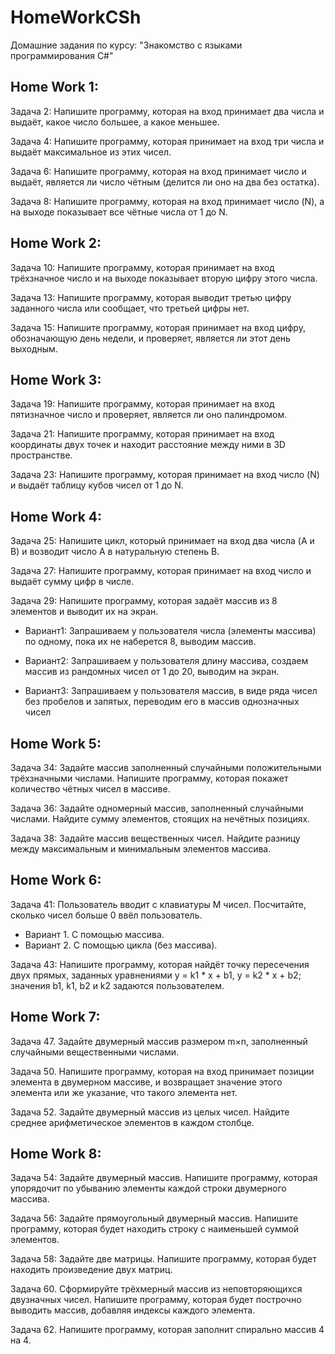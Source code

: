 ﻿# HomeWorkCSh
Домашние задания по курсу: "Знакомство с языками программирования С#"

## Home Work 1:
Задача 2: Напишите программу, которая на вход принимает два числа и выдаёт, какое число большее, а какое меньшее.

Задача 4: Напишите программу, которая принимает на вход три числа и выдаёт максимальное из этих чисел.

Задача 6: Напишите программу, которая на вход принимает число и выдаёт, является ли число чётным (делится ли оно на два без остатка).

Задача 8: Напишите программу, которая на вход принимает число (N), а на выходе показывает все чётные числа от 1 до N.

## Home Work 2:
Задача 10: Напишите программу, которая принимает на вход трёхзначное число и на выходе показывает вторую цифру этого числа.

Задача 13: Напишите программу, которая выводит третью цифру заданного числа или сообщает, что третьей цифры нет.

Задача 15: Напишите программу, которая принимает на вход цифру, обозначающую день недели, и проверяет, является ли этот день выходным.

## Home Work 3:
Задача 19: Напишите программу, которая принимает на вход пятизначное число и проверяет, является ли оно палиндромом.

Задача 21: Напишите программу, которая принимает на вход координаты двух точек и находит расстояние между ними в 3D пространстве.

Задача 23: Напишите программу, которая принимает на вход число (N) и выдаёт таблицу кубов чисел от 1 до N.

## Home Work 4:
Задача 25: Напишите цикл, который принимает на вход два числа (A и B) и возводит число A в натуральную степень B.

Задача 27: Напишите программу, которая принимает на вход число и выдаёт сумму цифр в числе.

Задача 29: Напишите программу, которая задаёт массив из 8 элементов и выводит их на экран.

* Вариант1: Запрашиваем у пользователя числа (элементы массива) по одному, пока их не наберется 8, выводим массив.

* Вариант2: Запрашиваем у пользователя длину массива, создаем массив из рандомных чисел от 1 до 20, выводим на экран.

* Вариант3: Запрашиваем у пользователя массив, в виде ряда чисел без пробелов и запятых, переводим его в массив однозначных чисел

## Home Work 5:

Задача 34: Задайте массив заполненный случайными положительными трёхзначными числами. Напишите программу, которая покажет количество чётных чисел в массиве.

Задача 36: Задайте одномерный массив, заполненный случайными числами. Найдите сумму элементов, стоящих на нечётных позициях.

Задача 38: Задайте массив вещественных чисел. Найдите разницу между максимальным и минимальным элементов массива.

## Home Work 6:

Задача 41: Пользователь вводит с клавиатуры M чисел. Посчитайте, сколько чисел больше 0 ввёл пользователь.
* Вариант 1. С помощью массива.
* Вариант 2. С помощью цикла (без массива).

Задача 43: Напишите программу, которая найдёт точку пересечения двух прямых, заданных уравнениями y = k1 * x + b1, y = k2 * x + b2; значения b1, k1, b2 и k2 задаются пользователем.

## Home Work 7:

Задача 47. Задайте двумерный массив размером m×n, заполненный случайными вещественными числами.

Задача 50. Напишите программу, которая на вход принимает позиции элемента в двумерном массиве, и возвращает значение этого элемента или же указание, что такого элемента нет.

Задача 52. Задайте двумерный массив из целых чисел. Найдите среднее арифметическое элементов в каждом столбце.

## Home Work 8:

Задача 54: Задайте двумерный массив. Напишите программу, которая упорядочит по убыванию элементы каждой строки двумерного массива.

Задача 56: Задайте прямоугольный двумерный массив. Напишите программу, которая будет находить строку с наименьшей суммой элементов.

Задача 58: Задайте две матрицы. Напишите программу, которая будет находить произведение двух матриц.

Задача 60. Сформируйте трёхмерный массив из неповторяющихся двузначных чисел. Напишите программу, которая будет построчно выводить массив, добавляя индексы каждого элемента.

Задача 62. Напишите программу, которая заполнит спирально массив 4 на 4.
